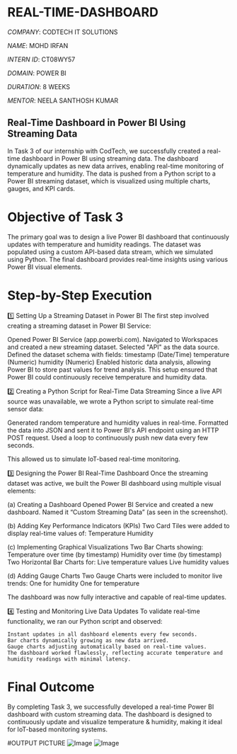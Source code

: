 # REAL-TIME-DASHBOARD

*COMPANY*: CODTECH IT SOLUTIONS

*NAME*: MOHD IRFAN

*INTERN ID*: CT08WY57

*DOMAIN*: POWER BI

*DURATION*: 8 WEEKS

*MENTOR*: NEELA SANTHOSH KUMAR

## Real-Time Dashboard in Power BI Using Streaming Data
In Task 3 of our internship with CodTech, we successfully created a real-time dashboard in Power BI using streaming data. The dashboard dynamically updates as new data arrives, enabling real-time monitoring of temperature and humidity. The data is pushed from a Python script to a Power BI streaming dataset, which is visualized using multiple charts, gauges, and KPI cards.

# Objective of Task 3
The primary goal was to design a live Power BI dashboard that continuously updates with temperature and humidity readings. The dataset was populated using a custom API-based data stream, which we simulated using Python. The final dashboard provides real-time insights using various Power BI visual elements.

# Step-by-Step Execution
1️⃣ Setting Up a Streaming Dataset in Power BI
The first step involved creating a streaming dataset in Power BI Service:

Opened Power BI Service (app.powerbi.com).
Navigated to Workspaces and created a new streaming dataset.
Selected "API" as the data source.
Defined the dataset schema with fields:
  timestamp (Date/Time)
  temperature (Numeric)
  humidity (Numeric)
Enabled historic data analysis, allowing Power BI to store past values for trend analysis.
This setup ensured that Power BI could continuously receive temperature and humidity data.

2️⃣ Creating a Python Script for Real-Time Data Streaming
Since a live API source was unavailable, we wrote a Python script to simulate real-time sensor data:

  Generated random temperature and humidity values in real-time.
  Formatted the data into JSON and sent it to Power BI's API endpoint using an HTTP POST request.
  Used a loop to continuously push new data every few seconds.
  
This allowed us to simulate IoT-based real-time monitoring.

3️⃣ Designing the Power BI Real-Time Dashboard
Once the streaming dataset was active, we built the Power BI dashboard using multiple visual elements:

(a) Creating a Dashboard
  Opened Power BI Service and created a new dashboard.
  Named it “Custom Streaming Data” (as seen in the screenshot).

(b) Adding Key Performance Indicators (KPIs)
  Two Card Tiles were added to display real-time values of:
    Temperature
    Humidity

(c) Implementing Graphical Visualizations
  Two Bar Charts showing:
    Temperature over time (by timestamp)
    Humidity over time (by timestamp)
    Two Horizontal Bar Charts for:
    Live temperature values
    Live humidity values
  
(d) Adding Gauge Charts
  Two Gauge Charts were included to monitor live trends:
    One for humidity
    One for temperature
  
The dashboard was now fully interactive and capable of real-time updates.

4️⃣ Testing and Monitoring Live Data Updates
  To validate real-time functionality, we ran our Python script and observed:
  
    Instant updates in all dashboard elements every few seconds.
    Bar charts dynamically growing as new data arrived.
    Gauge charts adjusting automatically based on real-time values.
    The dashboard worked flawlessly, reflecting accurate temperature and humidity readings with minimal latency.

# Final Outcome
By completing Task 3, we successfully developed a real-time Power BI dashboard with custom streaming data. The dashboard is designed to continuously update and visualize temperature & humidity, making it ideal for IoT-based monitoring systems.

#OUTPUT PICTURE 
![Image](https://github.com/user-attachments/assets/25d5c632-e728-467e-9c08-0f780ab65272)
![Image](https://github.com/user-attachments/assets/39b5d04c-8ebb-42b4-904e-4412bf7aa45f)
